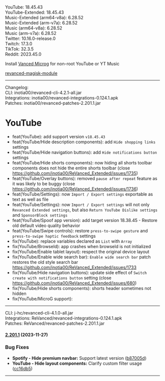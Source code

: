 YouTube: 18.45.43  
YouTube-Extended: 18.45.43  
Music-Extended (arm64-v8a): 6.28.52  
Music-Extended (arm-v7a): 6.28.52  
Music (arm64-v8a): 6.28.52  
Music (arm-v7a): 6.28.52  
Twitter: 10.16.0-release.0  
Twitch: 17.3.0  
TikTok: 32.3.5  
Reddit: 2023.45.0  

Install [Vanced Microg](https://github.com/TeamVanced/VancedMicroG/releases) for non-root YouTube or YT Music  

[revanced-magisk-module](https://github.com/j-hc/revanced-magisk-module)  

---
Changelog:  
CLI: inotia00/revanced-cli-4.2.1-all.jar  
Integrations: inotia00/revanced-integrations-0.124.1.apk  
Patches: inotia00/revanced-patches-2.201.1.jar  

YouTube
==
- feat(YouTube): add support version `v18.45.43`
- feat(YouTube/Hide description components): add `Hide shopping links` settings
- feat(YouTube/Hide navigation buttons): add `Hide notifications button` settings
- feat(YouTube/Hide shorts components): now hiding all shorts toolbar components does not hide the entire shorts toolbar (close https://github.com/inotia00/ReVanced_Extended/issues/1735)
- feat(YouTube/Overlay buttons): removed `pause after repeat` feature as it was likely to be buggy (close https://github.com/inotia00/ReVanced_Extended/issues/1736)
- feat(YouTube/Settings): now `Import / Export settings` exportable as text as well as file
- feat(YouTube/Settings): now `Import / Export settings` will not only `Revanced Extended settings`, but also `Return YouTube Dislike settings` and `SponsorBlock settings`
- feat(YouTube/Spoof app version): add target version 18.38.45 - Restore old default video quality behavior
- feat(YouTube/Swipe controls): restore `press-to-swipe gesture` and `press-to-swipe haptic feedback` settings
- fix(YouTube): replace variables declared as `List` with `Array`
- fix(YouTube/BrowseId): app crashes when browseId is not initialized
- fix(YouTube/Enable tablet layout): respect the original device layout
- fix(YouTube/Enable wide search bar): `Enable wide search bar` patch restores the old style search bar https://github.com/inotia00/ReVanced_Extended/issues/1733
- fix(YouTube/Hide navigation buttons): update side effect of `Switch create with notifications button` setting (close https://github.com/inotia00/ReVanced_Extended/issues/680)
- fix(YouTube/Hide shorts components): shorts header sometimes not hidden
- fix(YouTube/MicroG support): 
---
CLI: j-hc/revanced-cli-4.1.0-all.jar  
Integrations: ReVanced/revanced-integrations-0.124.1.apk  
Patches: ReVanced/revanced-patches-2.201.1.jar  

#### [2.201.1](https://github.com/ReVanced/revanced-patches/compare/v2.201.0...v2.201.1) (2023-11-27)
### Bug Fixes
* **Spotify - Hide premium navbar:** Support latest version ([b87005d](https://github.com/ReVanced/revanced-patches/commit/b87005de0c40293f85d3997f43b353a87a925156))
* **YouTube - Hide layout components:** Clarify custom filter usage ([cc16db5](https://github.com/ReVanced/revanced-patches/commit/cc16db56d1c9925852265fcebb459d9620cd1b92))

---  
